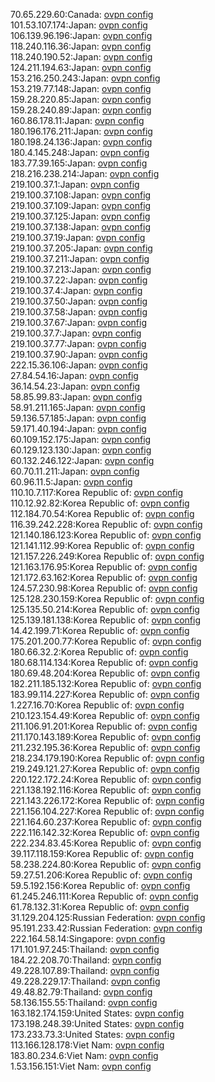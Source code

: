 70.65.229.60:Canada: [ovpn config](vpn/70_65_229_60.ovpn)  
101.53.107.174:Japan: [ovpn config](vpn/101_53_107_174.ovpn)  
106.139.96.196:Japan: [ovpn config](vpn/106_139_96_196.ovpn)  
118.240.116.36:Japan: [ovpn config](vpn/118_240_116_36.ovpn)  
118.240.190.52:Japan: [ovpn config](vpn/118_240_190_52.ovpn)  
124.211.194.63:Japan: [ovpn config](vpn/124_211_194_63.ovpn)  
153.216.250.243:Japan: [ovpn config](vpn/153_216_250_243.ovpn)  
153.219.77.148:Japan: [ovpn config](vpn/153_219_77_148.ovpn)  
159.28.220.85:Japan: [ovpn config](vpn/159_28_220_85.ovpn)  
159.28.240.89:Japan: [ovpn config](vpn/159_28_240_89.ovpn)  
160.86.178.11:Japan: [ovpn config](vpn/160_86_178_11.ovpn)  
180.196.176.211:Japan: [ovpn config](vpn/180_196_176_211.ovpn)  
180.198.24.136:Japan: [ovpn config](vpn/180_198_24_136.ovpn)  
180.4.145.248:Japan: [ovpn config](vpn/180_4_145_248.ovpn)  
183.77.39.165:Japan: [ovpn config](vpn/183_77_39_165.ovpn)  
218.216.238.214:Japan: [ovpn config](vpn/218_216_238_214.ovpn)  
219.100.37.1:Japan: [ovpn config](vpn/219_100_37_1.ovpn)  
219.100.37.108:Japan: [ovpn config](vpn/219_100_37_108.ovpn)  
219.100.37.109:Japan: [ovpn config](vpn/219_100_37_109.ovpn)  
219.100.37.125:Japan: [ovpn config](vpn/219_100_37_125.ovpn)  
219.100.37.138:Japan: [ovpn config](vpn/219_100_37_138.ovpn)  
219.100.37.19:Japan: [ovpn config](vpn/219_100_37_19.ovpn)  
219.100.37.205:Japan: [ovpn config](vpn/219_100_37_205.ovpn)  
219.100.37.211:Japan: [ovpn config](vpn/219_100_37_211.ovpn)  
219.100.37.213:Japan: [ovpn config](vpn/219_100_37_213.ovpn)  
219.100.37.22:Japan: [ovpn config](vpn/219_100_37_22.ovpn)  
219.100.37.4:Japan: [ovpn config](vpn/219_100_37_4.ovpn)  
219.100.37.50:Japan: [ovpn config](vpn/219_100_37_50.ovpn)  
219.100.37.58:Japan: [ovpn config](vpn/219_100_37_58.ovpn)  
219.100.37.67:Japan: [ovpn config](vpn/219_100_37_67.ovpn)  
219.100.37.7:Japan: [ovpn config](vpn/219_100_37_7.ovpn)  
219.100.37.77:Japan: [ovpn config](vpn/219_100_37_77.ovpn)  
219.100.37.90:Japan: [ovpn config](vpn/219_100_37_90.ovpn)  
222.15.36.106:Japan: [ovpn config](vpn/222_15_36_106.ovpn)  
27.84.54.16:Japan: [ovpn config](vpn/27_84_54_16.ovpn)  
36.14.54.23:Japan: [ovpn config](vpn/36_14_54_23.ovpn)  
58.85.99.83:Japan: [ovpn config](vpn/58_85_99_83.ovpn)  
58.91.211.165:Japan: [ovpn config](vpn/58_91_211_165.ovpn)  
59.136.57.185:Japan: [ovpn config](vpn/59_136_57_185.ovpn)  
59.171.40.194:Japan: [ovpn config](vpn/59_171_40_194.ovpn)  
60.109.152.175:Japan: [ovpn config](vpn/60_109_152_175.ovpn)  
60.129.123.130:Japan: [ovpn config](vpn/60_129_123_130.ovpn)  
60.132.246.122:Japan: [ovpn config](vpn/60_132_246_122.ovpn)  
60.70.11.211:Japan: [ovpn config](vpn/60_70_11_211.ovpn)  
60.96.11.5:Japan: [ovpn config](vpn/60_96_11_5.ovpn)  
110.10.7.117:Korea Republic of: [ovpn config](vpn/110_10_7_117.ovpn)  
110.12.92.82:Korea Republic of: [ovpn config](vpn/110_12_92_82.ovpn)  
112.184.70.54:Korea Republic of: [ovpn config](vpn/112_184_70_54.ovpn)  
116.39.242.228:Korea Republic of: [ovpn config](vpn/116_39_242_228.ovpn)  
121.140.186.123:Korea Republic of: [ovpn config](vpn/121_140_186_123.ovpn)  
121.141.112.99:Korea Republic of: [ovpn config](vpn/121_141_112_99.ovpn)  
121.157.226.249:Korea Republic of: [ovpn config](vpn/121_157_226_249.ovpn)  
121.163.176.95:Korea Republic of: [ovpn config](vpn/121_163_176_95.ovpn)  
121.172.63.162:Korea Republic of: [ovpn config](vpn/121_172_63_162.ovpn)  
124.57.230.98:Korea Republic of: [ovpn config](vpn/124_57_230_98.ovpn)  
125.128.230.159:Korea Republic of: [ovpn config](vpn/125_128_230_159.ovpn)  
125.135.50.214:Korea Republic of: [ovpn config](vpn/125_135_50_214.ovpn)  
125.139.181.138:Korea Republic of: [ovpn config](vpn/125_139_181_138.ovpn)  
14.42.199.71:Korea Republic of: [ovpn config](vpn/14_42_199_71.ovpn)  
175.201.200.77:Korea Republic of: [ovpn config](vpn/175_201_200_77.ovpn)  
180.66.32.2:Korea Republic of: [ovpn config](vpn/180_66_32_2.ovpn)  
180.68.114.134:Korea Republic of: [ovpn config](vpn/180_68_114_134.ovpn)  
180.69.48.204:Korea Republic of: [ovpn config](vpn/180_69_48_204.ovpn)  
182.211.185.132:Korea Republic of: [ovpn config](vpn/182_211_185_132.ovpn)  
183.99.114.227:Korea Republic of: [ovpn config](vpn/183_99_114_227.ovpn)  
1.227.16.70:Korea Republic of: [ovpn config](vpn/1_227_16_70.ovpn)  
210.123.154.49:Korea Republic of: [ovpn config](vpn/210_123_154_49.ovpn)  
211.106.91.201:Korea Republic of: [ovpn config](vpn/211_106_91_201.ovpn)  
211.170.143.189:Korea Republic of: [ovpn config](vpn/211_170_143_189.ovpn)  
211.232.195.36:Korea Republic of: [ovpn config](vpn/211_232_195_36.ovpn)  
218.234.179.190:Korea Republic of: [ovpn config](vpn/218_234_179_190.ovpn)  
219.249.121.27:Korea Republic of: [ovpn config](vpn/219_249_121_27.ovpn)  
220.122.172.24:Korea Republic of: [ovpn config](vpn/220_122_172_24.ovpn)  
221.138.192.116:Korea Republic of: [ovpn config](vpn/221_138_192_116.ovpn)  
221.143.226.172:Korea Republic of: [ovpn config](vpn/221_143_226_172.ovpn)  
221.156.104.227:Korea Republic of: [ovpn config](vpn/221_156_104_227.ovpn)  
221.164.60.237:Korea Republic of: [ovpn config](vpn/221_164_60_237.ovpn)  
222.116.142.32:Korea Republic of: [ovpn config](vpn/222_116_142_32.ovpn)  
222.234.83.45:Korea Republic of: [ovpn config](vpn/222_234_83_45.ovpn)  
39.117.118.159:Korea Republic of: [ovpn config](vpn/39_117_118_159.ovpn)  
58.238.224.80:Korea Republic of: [ovpn config](vpn/58_238_224_80.ovpn)  
59.27.51.206:Korea Republic of: [ovpn config](vpn/59_27_51_206.ovpn)  
59.5.192.156:Korea Republic of: [ovpn config](vpn/59_5_192_156.ovpn)  
61.245.246.111:Korea Republic of: [ovpn config](vpn/61_245_246_111.ovpn)  
61.78.132.31:Korea Republic of: [ovpn config](vpn/61_78_132_31.ovpn)  
31.129.204.125:Russian Federation: [ovpn config](vpn/31_129_204_125.ovpn)  
95.191.233.42:Russian Federation: [ovpn config](vpn/95_191_233_42.ovpn)  
222.164.58.14:Singapore: [ovpn config](vpn/222_164_58_14.ovpn)  
171.101.97.245:Thailand: [ovpn config](vpn/171_101_97_245.ovpn)  
184.22.208.70:Thailand: [ovpn config](vpn/184_22_208_70.ovpn)  
49.228.107.89:Thailand: [ovpn config](vpn/49_228_107_89.ovpn)  
49.228.229.17:Thailand: [ovpn config](vpn/49_228_229_17.ovpn)  
49.48.82.79:Thailand: [ovpn config](vpn/49_48_82_79.ovpn)  
58.136.155.55:Thailand: [ovpn config](vpn/58_136_155_55.ovpn)  
163.182.174.159:United States: [ovpn config](vpn/163_182_174_159.ovpn)  
173.198.248.39:United States: [ovpn config](vpn/173_198_248_39.ovpn)  
173.233.73.3:United States: [ovpn config](vpn/173_233_73_3.ovpn)  
113.166.128.178:Viet Nam: [ovpn config](vpn/113_166_128_178.ovpn)  
183.80.234.6:Viet Nam: [ovpn config](vpn/183_80_234_6.ovpn)  
1.53.156.151:Viet Nam: [ovpn config](vpn/1_53_156_151.ovpn)  
